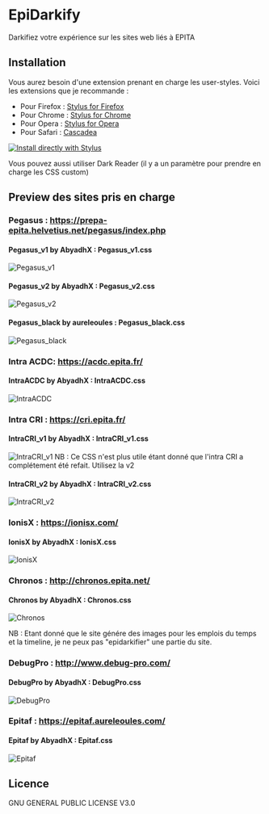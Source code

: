 # EpiDarkify
Darkifiez votre expérience sur les sites web liés à EPITA

## Installation
Vous aurez besoin d'une extension prenant en charge les user-styles.
Voici les extensions que je recommande :
- Pour Firefox : [Stylus for Firefox](https://addons.mozilla.org/en-US/firefox/addon/styl-us/)
- Pour Chrome : [Stylus for Chrome](https://chrome.google.com/webstore/detail/stylus/clngdbkpkpeebahjckkjfobafhncgmne)
- Pour Opera : [Stylus for Opera](https://addons.opera.com/en-gb/extensions/details/stylus/)
- Pour Safari : [Cascadea](https://cascadea.app/)

[![Install directly with Stylus](https://img.shields.io/badge/Install%20directly%20with-Stylus-00adad.svg)](https://raw.githubusercontent.com/AbyadhX/EpiDarkify/master/EpiDarkify.user.css)

Vous pouvez aussi utiliser Dark Reader (il y a un paramètre pour prendre en charge les CSS custom)


## Preview des sites pris en charge
### Pegasus : https://prepa-epita.helvetius.net/pegasus/index.php

#### Pegasus_v1 by AbyadhX : Pegasus_v1.css
![Pegasus_v1](/screenshots/Pegasus_v1.png)

#### Pegasus_v2 by AbyadhX : Pegasus_v2.css
![Pegasus_v2](/screenshots/Pegasus_v2.png)

#### Pegasus_black by aureleoules : Pegasus_black.css
![Pegasus_black](/screenshots/Pegasus_black.png)


### Intra ACDC: https://acdc.epita.fr/
#### IntraACDC by AbyadhX : IntraACDC.css
![IntraACDC](/screenshots/IntraACDC.png)


### Intra CRI : https://cri.epita.fr/
#### IntraCRI_v1 by AbyadhX : IntraCRI_v1.css
![IntraCRI_v1](/screenshots/IntraCRI_v1.png)
NB : Ce CSS n'est plus utile étant donné que l'intra CRI a complétement été refait.
Utilisez la v2


#### IntraCRI_v2 by AbyadhX : IntraCRI_v2.css
![IntraCRI_v2](/screenshots/IntraCRI_v2.png)

### IonisX : https://ionisx.com/
#### IonisX by AbyadhX : IonisX.css
![IonisX](/screenshots/IonisX.png)


### Chronos : http://chronos.epita.net/
#### Chronos by AbyadhX : Chronos.css
![Chronos](/screenshots/Chronos.png)
  
NB : Etant donné que le site génére des images pour les emplois du temps et la timeline, je ne peux pas "epidarkifier" une partie du site.

### DebugPro : http://www.debug-pro.com/
#### DebugPro by AbyadhX : DebugPro.css
![DebugPro](/screenshots/DebugPro.png)


### Epitaf : https://epitaf.aureleoules.com/
#### Epitaf by AbyadhX : Epitaf.css
![Epitaf](/screenshots/Epitaf.png)


## Licence
GNU GENERAL PUBLIC LICENSE V3.0
